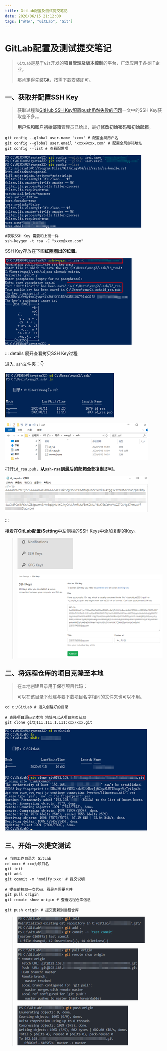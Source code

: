 ```yaml
---
title: GitLab配置及测试提交笔记
date: 2020/06/15 21:12:00
tags: ["杂记", "GitLab", "Git"]
---
```


# GitLab配置及测试提交笔记

<ClientOnly>
  <display-bar :displayData="$frontmatter"></display-bar>
</ClientOnly>

> `GitLab`是基于`Git`开发的**项目管理及版本控制**的平台，广泛应用于各类IT企业。
>
> 那肯定得先装[Git](https://git-scm.com/download/)，按需下载安装即可。

## 一、获取并配置SSH Key

> 获取过程和[GitHub SSH Key配置push仍然失败的问题](/blog/others/devtool/github-sshkey-config.html)一文中的SSH Key获取差不多。。
>
> **用户名和账户初始邮箱**管理员已给出，最好**修改初始密码和初始邮箱**。

```shell
git config --global user.name 'xxxx' # 配置全局用户名
git config --global user.email 'xxxx@xxx.com' # 配置全局邮箱地址
git config --list # 查看配置项
```

![gitlab-init-02](/images/other/devtool/gitlab-init-02.png)

```shell
#获取SSH Key 需要和上面一样
ssh-keygen -t rsa -C "xxxx@xxx.com"
```

SSH Key存放在下图**红圈圈出的位置**。

![gitlab-init-03](/images/other/devtool/gitlab-init-03.png)

::: details 展开查看拷贝SSH Key过程

进入`.ssh`文件夹：👇

![gitlab-init-04](/images/other/devtool/gitlab-init-04.png)

![gitlab-init-07](/images/other/devtool/gitlab-init-07.png)

打开`id_rsa.pub`，**从`ssh-rsa`到最后的邮箱全部复制即可**。

![gitlab-init-08](/images/other/devtool/gitlab-init-08.png)

:::

接着在**GitLab配置/Setting**中左侧栏的SSH Keys中添加复制的Key。

> ![gitlab-init-01](/images/other/devtool/gitlab-init-01.png)
>
> ![gitlab-init-05](/images/other/devtool/gitlab-init-05.png)

## 二、将远程仓库的项目克隆至本地

> 在本地创建目录用于保存项目代码；
>
> 可以在该目录下创建与要下载项目名字相同的文件夹也可以不用。

```shell
cd c:/GitLab # 进入创建好的目录

# 克隆项目源码至本地 地址可以从项目主页获取
git clone git@111.111.1.111:xxx/xxx.git
```

![gitlab-init-06](/images/other/devtool/gitlab-init-06.png)

## 三、开始一次提交测试

```shell
# 当前工作目录为 GitLab
cd xxxx # xxx为项目名
git init
git add.
git commit -m 'modify:xxx' # 提交说明

# 提交前拉取一次代码，看是否需要合并
git pull origin
git remote show origin # 查看远程仓库信息

git push origin # 提交更新到远程仓库
```

> ![gitlab-init-09](/images/other/devtool/gitlab-init-09.png)
>
> ![gitlab-init-10](/images/other/devtool/gitlab-init-10.png)
>
> ![gitlab-init-11](/images/other/devtool/gitlab-init-11.png)





